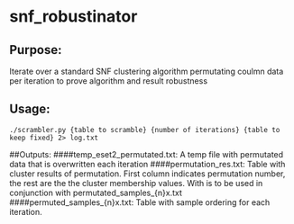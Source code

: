 # snf_robustinator
## Purpose:
Iterate over a standard SNF clustering algorithm permutating coulmn data per iteration to prove algorithm and result robustness
## Usage:
```
./scrambler.py {table to scramble} {number of iterations} {table to keep fixed} 2> log.txt
```
##Outputs:
####temp_eset2_permutated.txt: A temp file with permutated data that is overwritten each iteration
####permutation_res.txt: Table with cluster results of permutation.  First column indicates permutation number, the rest are the the cluster membership values.  With is to be used in conjunction with permutated_samples_{n}x.txt
####permuted_samples_{n}x.txt: Table with sample ordering for each iteration.
